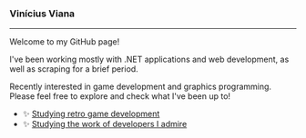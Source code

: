 ### Vinícius Viana

---

Welcome to my GitHub page! 

I've been working mostly with .NET applications and web development, as well as scraping for a brief period.

Recently interested in game development and graphics programming. Please feel free to explore and check what I've been up to!

- ✨ [Studying retro game development](https://github.com/StudyingRetroGameDevelopment)
- ✨ [Studying the work of developers I admire](https://github.com/StudyingCoolCodeByCoolPeople)

<!--
**GuroGuru/GuroGuru** is a ✨ _special_ ✨ repository because its `README.md` (this file) appears on your GitHub profile.

Here are some ideas to get you started:

- 🔭 I’m currently working on ...
- 🌱 I’m currently learning ...
- 👯 I’m looking to collaborate on ...
- 🤔 I’m looking for help with ...
- 💬 Ask me about ...
- 📫 How to reach me: ...
- 😄 Pronouns: ...
- ⚡ Fun fact: ...
-->
